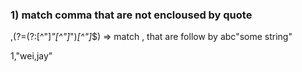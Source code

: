 ### 1) match comma that are not encloused by quote
,(?=(?:[^\"]*\"[^\"]*\")*[^\"]*$)         => match , that are follow by abc"some string"

1,"wei,jay"  
